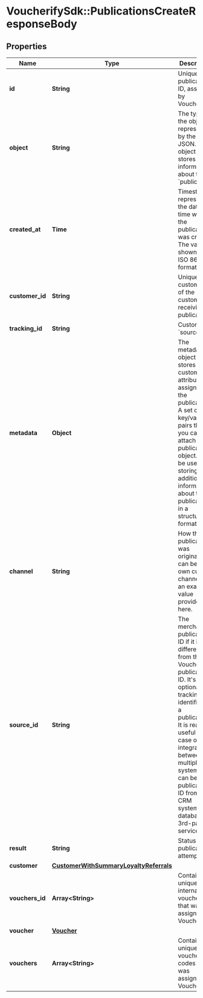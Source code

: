 # VoucherifySdk::PublicationsCreateResponseBody

## Properties

| Name | Type | Description | Notes |
| ---- | ---- | ----------- | ----- |
| **id** | **String** | Unique publication ID, assigned by Voucherify. | [optional] |
| **object** | **String** | The type of the object represented by the JSON. This object stores information about the &#x60;publication&#x60;. | [optional][default to &#39;publication&#39;] |
| **created_at** | **Time** | Timestamp representing the date and time when the publication was created. The value is shown in the ISO 8601 format. | [optional] |
| **customer_id** | **String** | Unique customer ID of the customer receiving the publication. | [optional] |
| **tracking_id** | **String** | Customer&#39;s &#x60;source_id&#x60;. | [optional] |
| **metadata** | **Object** | The metadata object stores all custom attributes assigned to the publication. A set of key/value pairs that you can attach to a publication object. It can be useful for storing additional information about the publication in a structured format. | [optional] |
| **channel** | **String** | How the publication was originated. It can be your own custom channel or an example value provided here. | [optional][default to &#39;API&#39;] |
| **source_id** | **String** | The merchant&#39;s publication ID if it is different from the Voucherify publication ID. It&#39;s an optional tracking identifier of a publication. It is really useful in case of an integration between multiple systems. It can be a publication ID from a CRM system, database or 3rd-party service.  | [optional] |
| **result** | **String** | Status of the publication attempt. | [optional][default to &#39;SUCCESS&#39;] |
| **customer** | [**CustomerWithSummaryLoyaltyReferrals**](CustomerWithSummaryLoyaltyReferrals.md) |  | [optional] |
| **vouchers_id** | **Array&lt;String&gt;** | Contains the unique internal voucher ID that was assigned by Voucherify. | [optional] |
| **voucher** | [**Voucher**](Voucher.md) |  | [optional] |
| **vouchers** | **Array&lt;String&gt;** | Contains the unique voucher codes that was assigned by Voucherify. | [optional] |

